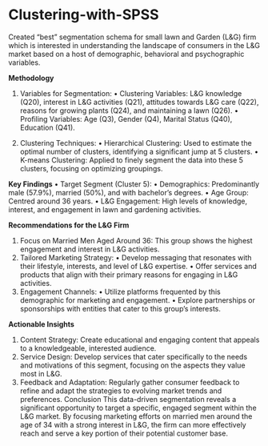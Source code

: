 # Clustering-with-SPSS
Created “best” segmentation schema for small lawn and Garden (L&amp;G) firm which is interested in understanding the landscape of consumers in the L&amp;G market based on a host of demographic, behavioral and psychographic variables.

**Methodology**
1.	Variables for Segmentation:
•	Clustering Variables: L&G knowledge (Q20), interest in L&G activities (Q21), attitudes towards L&G care (Q22), reasons for growing plants (Q24), and maintaining a lawn (Q26).
•	Profiling Variables: Age (Q3), Gender (Q4), Marital Status (Q40), Education (Q41).

2.	Clustering Techniques:
•	Hierarchical Clustering: Used to estimate the optimal number of clusters, identifying a significant jump at 5 clusters.
•	K-means Clustering: Applied to finely segment the data into these 5 clusters, focusing on optimizing groupings.

**Key Findings**
•	Target Segment (Cluster 5):
•	Demographics: Predominantly male (57.9%), married (50%), and with bachelor’s degrees.
•	Age Group: Centred around 36 years.
•	L&G Engagement: High levels of knowledge, interest, and engagement in lawn and gardening activities.

**Recommendations for the L&G Firm**
1.	Focus on Married Men Aged Around 36: This group shows the highest engagement and interest in L&G activities.
2.	Tailored Marketing Strategy:
•	Develop messaging that resonates with their lifestyle, interests, and level of L&G expertise.
•	Offer services and products that align with their primary reasons for engaging in L&G activities.
3.	Engagement Channels:
•	Utilize platforms frequented by this demographic for marketing and engagement.
•	Explore partnerships or sponsorships with entities that cater to this group’s interests.

**Actionable Insights**
1.	Content Strategy: Create educational and engaging content that appeals to a knowledgeable, interested audience.
2.	Service Design: Develop services that cater specifically to the needs and motivations of this segment, focusing on the aspects they value most in L&G.
3.	Feedback and Adaptation: Regularly gather consumer feedback to refine and adapt the strategies to evolving market trends and preferences.
Conclusion
This data-driven segmentation reveals a significant opportunity to target a specific, engaged segment within the L&G market. By focusing marketing efforts on married men around the age of 34 with a strong interest in L&G, the firm can more effectively reach and serve a key portion of their potential customer base.

